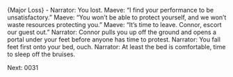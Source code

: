 {Major Loss} - 
Narrator: You lost.
Maeve: “I find your performance to be unsatisfactory.”
Maeve: “You won’t be able to protect yourself, and we won’t waste resources protecting you.”
Maeve: “It’s time to leave. Connor, escort our guest out.”
Narrator: Connor pulls you up off the ground and opens a portal under your feet before anyone has time to protest.
Narrator: You fall feet first onto your bed, ouch. 
Narrator: At least the bed is comfortable, time to sleep off the bruises.

Next: 0031
